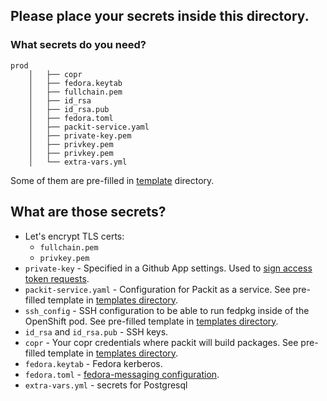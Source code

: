 ## Please place your secrets inside this directory.

### What secrets do you need?

```
prod
    │   ├── copr
    │   ├── fedora.keytab
    │   ├── fullchain.pem
    │   ├── id_rsa
    │   ├── id_rsa.pub
    │   ├── fedora.toml
    │   ├── packit-service.yaml
    │   ├── private-key.pem
    │   ├── privkey.pem
    │   ├── privkey.pem
    │   └── extra-vars.yml
```

Some of them are pre-filled in [template](/secrets/template) directory.

## What are those secrets?

* Let's encrypt TLS certs:
    * `fullchain.pem`
    * `privkey.pem`
* `private-key` - Specified in a Github App settings. Used to [sign access token requests](https://developer.github.com/apps/building-github-apps/authenticating-with-github-apps/#authenticating-as-a-github-app).
* `packit-service.yaml` - Configuration for Packit as a service. See pre-filled template in [templates directory](/secrets/template/packit-service.yaml).
* `ssh_config` - SSH configuration to be able to run fedpkg inside of the OpenShift pod. See pre-filled template in [templates directory](/secrets/template/ssh_config).
* `id_rsa` and `id_rsa.pub` - SSH keys.
* `copr` - Your copr credentials where packit will build packages. See pre-filled template in [templates directory](/secrets/template/copr).
* `fedora.keytab` - Fedora kerberos.
* `fedora.toml` - [fedora-messaging configuration](https://fedora-messaging.readthedocs.io/en/stable/configuration.html).
* `extra-vars.yml` - secrets for Postgresql
